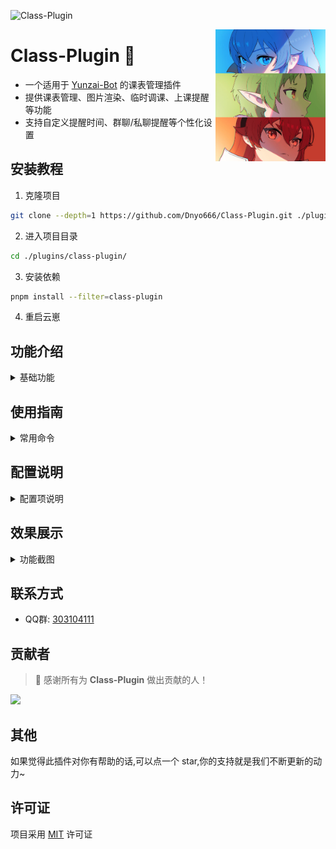 ![Class-Plugin](https://socialify.git.ci/Dnyo666/Class-Plugin/image?description=1&font=Raleway&forks=1&issues=1&language=1&name=1&owner=1&pattern=Circuit%20Board&pulls=1&stargazers=1&theme=Auto)

<img decoding="async" align=right src="resources/readme/background.png" width="35%">

# Class-Plugin 📅

- 一个适用于 [Yunzai-Bot](https://github.com/Le-niao/Yunzai-Bot) 的课表管理插件
- 提供课表管理、图片渲染、临时调课、上课提醒等功能
- 支持自定义提醒时间、群聊/私聊提醒等个性化设置

## 安装教程

1. 克隆项目
```bash
git clone --depth=1 https://github.com/Dnyo666/Class-Plugin.git ./plugins/class-plugin/
```

2. 进入项目目录
```bash
cd ./plugins/class-plugin/
```

3. 安装依赖
```bash
pnpm install --filter=class-plugin
```

4. 重启云崽

## 功能介绍

<details><summary>基础功能</summary>

- [x] 课表管理
  - 添加/删除/修改课程
  - 支持批量导入导出
  - 数据本地持久化存储
- [x] 图片渲染
  - 美观的课表展示
  - 支持自定义样式
  - 高清图片输出
- [x] 临时调课
  - 灵活的调课管理
  - 支持跨周调课
  - 调课记录查询
- [x] 上课提醒
  - 自定义提醒时间
  - 群聊/私聊可选
  - 智能提醒服务

</details>

## 使用指南

<details><summary>常用命令</summary>

| 命令 | 说明 | 示例 |
|------|------|------|
| #课表 | 查看课表 | #课表 |
| #添加课程 | 添加新课程 | #添加课程 高数 张三 A101 周一 1-2 1-16周 |
| #删除课程 | 删除课程 | #删除课程 1 |
| #调课 | 临时调课 | #调课 1 3-4 |
| #开启提醒 | 开启提醒 | #开启提醒 |
| #设置提醒时间 | 设置提醒 | #设置提醒时间 10 |

</details>

## 配置说明

<details><summary>配置项说明</summary>

本插件支持通过 [Guoba-Plugin](https://github.com/guoba-yunzai/guoba-plugin) 进行可视化配置

主要配置项:
- 提醒时间: 上课前多少分钟提醒
- 提醒方式: 群聊/私聊
- 渲染设置: 课表样式相关配置
- 数据存储: 课表数据备份与恢复

</details>

## 效果展示

<details><summary>功能截图</summary>

| 功能 | 效果图 |
|------|--------|
| 课表展示 | ![课表展示](resources/readme/view.png) |
| 临时调课 | ![临时调课](resources/readme/change.png) |
| 上课提醒 | ![上课提醒](resources/readme/remind.png) |

</details>

## 联系方式

- QQ群: [303104111](http://qm.qq.com/cgi-bin/qm/qr?_wv=1027&k=gdLRKPbtdd23Tw9M0HthGaU-PRXFToFY&authKey=ULxjgIsrwBQt74OIgbozC8aztsuHYPNvQcpERBqGf9TvUwdO2myrJxhSZTx2kwdh&noverify=0&group_code=303104111)

## 贡献者

> 🌟 感谢所有为 **Class-Plugin** 做出贡献的人！

<a href="https://github.com/Dnyo666/Class-Plugin/graphs/contributors">
  <img src="https://contrib.rocks/image?repo=Dnyo666%2FClass-Plugin" />
</a>

## 其他

如果觉得此插件对你有帮助的话,可以点一个 star,你的支持就是我们不断更新的动力~

## 许可证

项目采用 [MIT](./LICENSE) 许可证